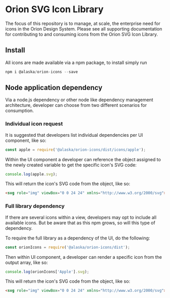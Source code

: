# Orion SVG Icon Library

The focus of this repository is to manage, at scale, the enterprise need for icons in the Orion Design System. Please see all supporting documentation for contributing to and consuming icons from the Orion SVG Icon Library.

## Install

All icons are made available via a npm package, to install simply run

```js
npm i @alaska/orion-icons --save
```

## Node application dependency

Via a node.js dependency or other node like dependency management architecture, developer can choose from two different scenarios for consumption.

### Individual icon request

It is suggested that developers list individual dependencies per UI component, like so:

```js
const apple = require('@alaska/orion-icons/dist/icons/apple');
```

Within the UI component a developer can reference the object assigned to the newly created variable to get the specific icon's SVG code:

```js
console.log(apple.svg);
```

This will return the icon's SVG code from the object, like so:

```html
<svg role="img" viewBox="0 0 24 24" xmlns="http://www.w3.org/2000/svg"><title>Apple icon</title><path d="M7.078 23.55c-.473-.316-.893-.703-1.244-1.15-.383-.463-.738-.95-1.064-1.454-.766-1.12-1.365-2.345-1.78-3.636-.5-1.502-.743-2.94-.743-4.347 0-1.57.34-2.94 1.002-4.09.49-.9 1.22-1.653 2.1-2.182.85-.53 1.84-.82 2.84-.84.35 0 .73.05 1.13.15.29.08.64.21 1.07.37.55.21.85.34.95.37.32.12.59.17.8.17.16 0 .39-.05.645-.13.145-.05.42-.14.81-.31.386-.14.692-.26.935-.35.37-.11.728-.21 1.05-.26.39-.06.777-.08 1.148-.05.71.05 1.36.2 1.94.42 1.02.41 1.843 1.05 2.457 1.96-.26.16-.5.346-.725.55-.487.43-.9.94-1.23 1.505-.43.77-.65 1.64-.644 2.52.015 1.083.29 2.035.84 2.86.387.6.904 1.114 1.534 1.536.31.21.582.355.84.45-.12.375-.252.74-.405 1.1-.347.807-.76 1.58-1.25 2.31-.432.63-.772 1.1-1.03 1.41-.402.48-.79.84-1.18 1.097-.43.285-.935.436-1.452.436-.35.015-.7-.03-1.034-.127-.29-.095-.576-.202-.856-.323-.293-.134-.596-.248-.905-.34-.38-.1-.77-.148-1.164-.147-.4 0-.79.05-1.16.145-.31.088-.61.196-.907.325-.42.175-.695.29-.855.34-.324.096-.656.154-.99.175-.52 0-1.004-.15-1.486-.45zm6.854-18.46c-.68.34-1.326.484-1.973.436-.1-.646 0-1.31.27-2.037.24-.62.56-1.18 1-1.68.46-.52 1.01-.95 1.63-1.26.66-.34 1.29-.52 1.89-.55.08.68 0 1.35-.25 2.07-.228.64-.568 1.23-1 1.76-.435.52-.975.95-1.586 1.26z"/></svg>
```

### Full library dependency

If there are several icons within a view, developers may opt to include all available icons. But be aware that as this npm grows, so will this type of dependency.

To require the full library as a dependency of the UI, do the following:

```js
const orionIcons = require('@alaska/orion-icons/dist');
```

Then within UI component, a developer can render a specific icon from the output array, like so:

```js
console.log(orionIcons['Apple'].svg);
```

This will return the icon's SVG code from the object, like so:

```html
<svg role="img" viewBox="0 0 24 24" xmlns="http://www.w3.org/2000/svg"><title>Apple icon</title><path d="M7.078 23.55c-.473-.316-.893-.703-1.244-1.15-.383-.463-.738-.95-1.064-1.454-.766-1.12-1.365-2.345-1.78-3.636-.5-1.502-.743-2.94-.743-4.347 0-1.57.34-2.94 1.002-4.09.49-.9 1.22-1.653 2.1-2.182.85-.53 1.84-.82 2.84-.84.35 0 .73.05 1.13.15.29.08.64.21 1.07.37.55.21.85.34.95.37.32.12.59.17.8.17.16 0 .39-.05.645-.13.145-.05.42-.14.81-.31.386-.14.692-.26.935-.35.37-.11.728-.21 1.05-.26.39-.06.777-.08 1.148-.05.71.05 1.36.2 1.94.42 1.02.41 1.843 1.05 2.457 1.96-.26.16-.5.346-.725.55-.487.43-.9.94-1.23 1.505-.43.77-.65 1.64-.644 2.52.015 1.083.29 2.035.84 2.86.387.6.904 1.114 1.534 1.536.31.21.582.355.84.45-.12.375-.252.74-.405 1.1-.347.807-.76 1.58-1.25 2.31-.432.63-.772 1.1-1.03 1.41-.402.48-.79.84-1.18 1.097-.43.285-.935.436-1.452.436-.35.015-.7-.03-1.034-.127-.29-.095-.576-.202-.856-.323-.293-.134-.596-.248-.905-.34-.38-.1-.77-.148-1.164-.147-.4 0-.79.05-1.16.145-.31.088-.61.196-.907.325-.42.175-.695.29-.855.34-.324.096-.656.154-.99.175-.52 0-1.004-.15-1.486-.45zm6.854-18.46c-.68.34-1.326.484-1.973.436-.1-.646 0-1.31.27-2.037.24-.62.56-1.18 1-1.68.46-.52 1.01-.95 1.63-1.26.66-.34 1.29-.52 1.89-.55.08.68 0 1.35-.25 2.07-.228.64-.568 1.23-1 1.76-.435.52-.975.95-1.586 1.26z"/></svg>
```
